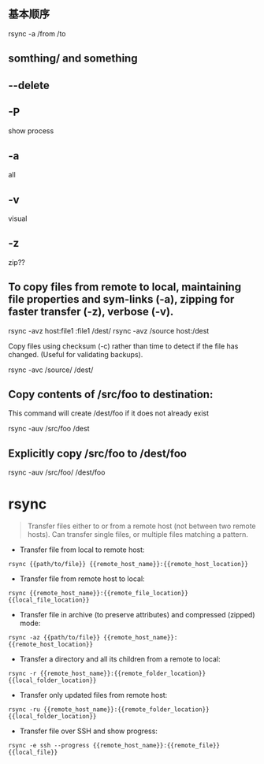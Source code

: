 ## 基本顺序

rsync -a /from /to

## somthing/ and something



## --delete



## -P

show process



## -a

all



## -v

visual



## -z

zip??





## To copy files from remote to local, maintaining file properties and sym-links (-a), zipping for faster transfer (-z), verbose (-v).

rsync -avz host:file1 :file1 /dest/
rsync -avz /source host:/dest

Copy files using checksum (-c) rather than time to detect if the file has changed. (Useful for validating backups).

rsync -avc /source/ /dest/

## Copy contents of /src/foo to destination:

This command will create /dest/foo if it does not already exist

rsync -auv /src/foo /dest



## Explicitly copy /src/foo to /dest/foo

rsync -auv /src/foo/ /dest/foo


# rsync

> Transfer files either to or from a remote host (not between two remote hosts).
> Can transfer single files, or multiple files matching a pattern.

- Transfer file from local to remote host:

`rsync {{path/to/file}} {{remote_host_name}}:{{remote_host_location}}`

- Transfer file from remote host to local:

`rsync {{remote_host_name}}:{{remote_file_location}} {{local_file_location}}`

- Transfer file in archive (to preserve attributes) and compressed (zipped) mode:

`rsync -az {{path/to/file}} {{remote_host_name}}:{{remote_host_location}}`

- Transfer a directory and all its children from a remote to local:

`rsync -r {{remote_host_name}}:{{remote_folder_location}} {{local_folder_location}}`

- Transfer only updated files from remote host:

`rsync -ru {{remote_host_name}}:{{remote_folder_location}} {{local_folder_location}}`

- Transfer file over SSH and show progress:

`rsync -e ssh --progress {{remote_host_name}}:{{remote_file}} {{local_file}}`
